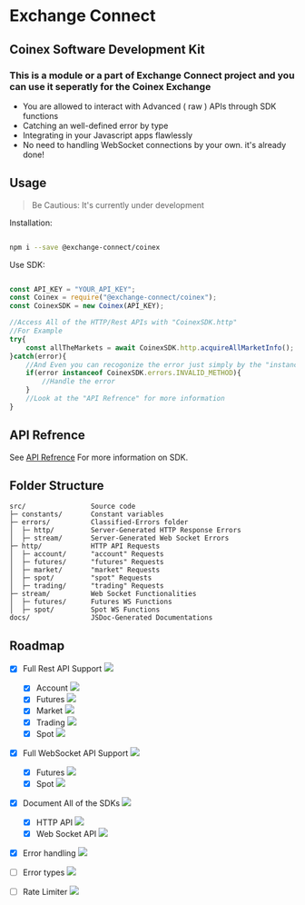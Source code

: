# Exchange Connect

## Coinex Software Development Kit

### This is a module or a part of **Exchange Connect** project and you can use it seperatly for the Coinex Exchange

- You are allowed to interact with Advanced ( raw ) APIs through SDK functions
- Catching an well-defined error by type
- Integrating in your Javascript apps flawlessly
- No need to handling WebSocket connections by your own. it's already done!

## Usage

> Be Cautious: It's currently under development

Installation:

```bash

npm i --save @exchange-connect/coinex

```

Use SDK:

```javascript

const API_KEY = "YOUR_API_KEY";
const Coinex = require("@exchange-connect/coinex");
const CoinexSDK = new Coinex(API_KEY);

//Access All of the HTTP/Rest APIs with "CoinexSDK.http"
//For Example
try{
    const allTheMarkets = await CoinexSDK.http.acquireAllMarketInfo();
}catch(error){
    //And Even you can recogonize the error just simply by the "instanceof" from the error section
    if(error instanceof CoinexSDK.errors.INVALID_METHOD){
        //Handle the error
    }
    //Look at the "API Refrence" for more information
}

```

## API Refrence

See [API Refrence](https://exchange-connect.github.io/Coinex/) For more information on SDK.

## Folder Structure

```
src/                Source code
├─ constants/       Constant variables
├─ errors/          Classified-Errors folder
│  ├─ http/         Server-Generated HTTP Response Errors
│  ├─ stream/       Server-Generated Web Socket Errors
├─ http/            HTTP API Requests
│  ├─ account/      "account" Requests
│  ├─ futures/      "futures" Requests
│  ├─ market/       "market" Requests
│  ├─ spot/         "spot" Requests
│  ├─ trading/      "trading" Requests
├─ stream/          Web Socket Functionalities
│  ├─ futures/      Futures WS Functions
│  ├─ spot/         Spot WS Functions
docs/               JSDoc-Generated Documentations
```

## Roadmap

- [x] Full Rest API Support ![](https://us-central1-progress-markdown.cloudfunctions.net/progress/100)
    - [x] Account ![](https://us-central1-progress-markdown.cloudfunctions.net/progress/100)
    - [x] Futures ![](https://us-central1-progress-markdown.cloudfunctions.net/progress/100)
    - [x] Market ![](https://us-central1-progress-markdown.cloudfunctions.net/progress/100)
    - [x] Trading ![](https://us-central1-progress-markdown.cloudfunctions.net/progress/100)
    - [x] Spot ![](https://us-central1-progress-markdown.cloudfunctions.net/progress/100)

- [x] Full WebSocket API Support ![](https://us-central1-progress-markdown.cloudfunctions.net/progress/100)
    - [x] Futures ![](https://us-central1-progress-markdown.cloudfunctions.net/progress/100)
    - [x] Spot ![](https://us-central1-progress-markdown.cloudfunctions.net/progress/100)

- [x] Document All of the SDKs ![](https://us-central1-progress-markdown.cloudfunctions.net/progress/100)
    - [x] HTTP API ![](https://us-central1-progress-markdown.cloudfunctions.net/progress/100)
    - [x] Web Socket API ![](https://us-central1-progress-markdown.cloudfunctions.net/progress/100)

- [x] Error handling ![](https://us-central1-progress-markdown.cloudfunctions.net/progress/100)

- [ ] Error types ![](https://us-central1-progress-markdown.cloudfunctions.net/progress/90)

- [ ] Rate Limiter ![](https://us-central1-progress-markdown.cloudfunctions.net/progress/0)


